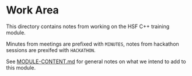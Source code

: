 # Work Area

This directory contains notes from working on the HSF C++ training
module.

Minutes from meetings are prefixed with `MINUTES`, notes from
hackathon sessions are prexifed with `HACKATHON`.

See [MODULE-CONTENT.md](./MODULE-CONTENT.md) for general notes on what
we intend to add to this module.
